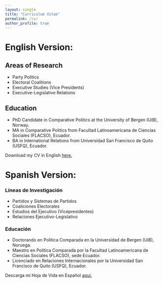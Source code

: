 ```yaml
---
layout: single
title: "Curriculum Vitae"
permalink: /cv/
author_profile: true
---
```


# English Version:

## Areas of Research
- Party Politics
- Electoral Coalitions
- Executive Studies (Vice Presidents)
- Executive-Legislative Relations

## Education
- PhD Candidate in Comparative Politics at the University of Bergen (UiB), Norway.
- MA in Comparative Politics from Facultad Latinoamericana de Ciencias Sociales (FLACSO), Ecuador.
- BA in International Relations from Universidad San Francisco de Quito (USFQ), Ecuador.

Download my CV in English [here.](/assets/files/english.pdf)

# Spanish Version:

### Líneas de Investigación
- Partidos y Sistemas de Partidos
- Coaliciones Electorales
- Estudios del Ejecutivo (Vicepresidentes)
- Relaciones Ejecutivo-Legislativo

### Educación 
- Doctorando en Política Comparada en la Universidad de Bergen (UiB), Noruega.
- Maestro en Política Comparada por la Facultad Latinoamericana de Ciencias Sociales (FLACSO), sede Ecuador.
- Licenciado en Relaciones Internacionales por la Universidad San Francisco de Quito (USFQ), Ecuador.

Descarga mi Hoja de Vida en Español [aquí.](/assets/files/spanish.pdf)

